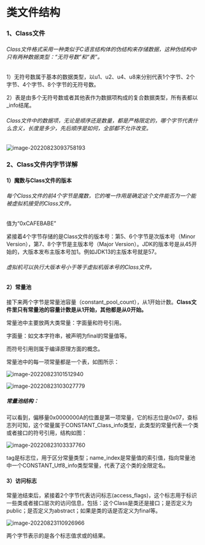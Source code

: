 # 类文件结构

### 1、Class文件

###### Class文件格式采用一种类似于C语言结构体的伪结构来存储数据，这种伪结构中只有两种数据类型：“无符号数”和“表”。

​	1）无符号数属于基本的数据类型，以u1、u2、u4、u8来分别代表1个字节、2个字节、4个字节、8个字节的无符号数。

​	2）表是由多个无符号数或者其他表作为数据项构成的复合数据类型，所有表都以_info结尾。

###### Class文件中的数据项，无论是顺序还是数量，都是严格限定的，哪个字节代表什么含义，长度是多少，先后顺序是如何，全部都不允许改变。

![image-20220823093758193](C:\Users\HP\AppData\Roaming\Typora\typora-user-images\image-20220823093758193.png)



### 2、Class文件内字节详解

#### 1）魔数与Class文件的版本

###### 每个Class文件的前4个字节是魔数，它的唯一作用是确定这个文件能否为一个能被虚拟机接受的Class文件。

值为“0xCAFEBABE”

紧接着4个字节存储的是Class文件的版本号：第5、6个字节是次版本号（Minor Version），第7、8个字节是主版本号（Major Version）。JDK的版本号是从45开始的，大版本发布主版本号加1。例如JDK13的主版本号就是57。

###### 虚拟机可以执行大版本号小于等于虚拟机版本号的Class文件。



#### 2）常量池

接下来两个字节是常量池容量（constant_pool_count），从1开始计数。**Class文件里只有常量池的容量计数是从1开始，其他都是从0开始。**

常量池中主要放两大类常量：字面量和符号引用。

字面量：如文本字符串，被声明为final的常量值等。

而符号引用则属于编译原理方面的概念。

常量池中的每一项常量都是一个表，如图所示：

![image-20220823101512940](C:\Users\HP\AppData\Roaming\Typora\typora-user-images\image-20220823101512940.png)

![image-20220823103027779](C:\Users\HP\AppData\Roaming\Typora\typora-user-images\image-20220823103027779.png)

##### 常量池结构：

可以看到，偏移量0x0000000A的位置是第一项常量，它的标志位是0x07，查标志列可知，这个常量属于CONSTANT_Class_info类型，此类型的常量代表一个类或者接口的符号引用，结构如图：

![image-20220823103337760](C:\Users\HP\AppData\Roaming\Typora\typora-user-images\image-20220823103337760.png)

tag是标志位，用于区分常量类型；name_index是常量值的索引值，指向常量池中一个CONSTANT_Utf8_info类型常量，代表了这个类的全限定名。



#### 3）访问标志

常量池结束后，紧接着2个字节代表访问标志(access_flags)，这个标志用于标识一些类或者接口层次的访问信息，包括：这个Class是类还是接口；是否定义为public；是否定义为abstract；如果是类的话是否定义为final等。

![image-20220823110926966](C:\Users\HP\AppData\Roaming\Typora\typora-user-images\image-20220823110926966.png)

两个字节表示的是各个标志值求或的结果。